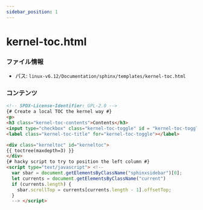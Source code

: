 ```yaml
---
sidebar_position: 1
---
```

# kernel-toc.html

### ファイル情報

- パス: `linux-v6.12/Documentation/sphinx/templates/kernel-toc.html`

### コンテンツ

```html
<!-- SPDX-License-Identifier: GPL-2.0 -->
{# Create a local TOC the kernel way #}
<p>
<h3 class="kernel-toc-contents">Contents</h3>
<input type="checkbox" class="kernel-toc-toggle" id = "kernel-toc-toggle" checked>
<label class="kernel-toc-title" for="kernel-toc-toggle"></label>

<div class="kerneltoc" id="kerneltoc">
{{ toctree(maxdepth=3) }}
</div>
{# hacky script to try to position the left column #}
<script type="text/javascript"> <!--
  var sbar = document.getElementsByClassName("sphinxsidebar")[0];
  let currents = document.getElementsByClassName("current")
  if (currents.length) {
    sbar.scrollTop = currents[currents.length - 1].offsetTop;
  }
  --> </script>

```
